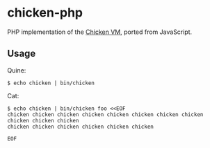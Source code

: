 # chicken-php

PHP implementation of the [Chicken VM](http://torso.me/chicken), ported from
JavaScript.

## Usage

Quine:

    $ echo chicken | bin/chicken

Cat:

    $ echo chicken | bin/chicken foo <<EOF
    chicken chicken chicken chicken chicken chicken chicken chicken chicken chicken chicken
    chicken chicken chicken chicken chicken chicken

    EOF
